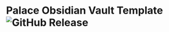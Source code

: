 # Palace Obsidian Vault Template ![GitHub Release](https://img.shields.io/github/v/release/taurean/palace?include_prereleases&style=flat-square)



